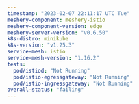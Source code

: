 ```yaml
---
timestamp: "2023-02-07 22:11:17 UTC Tue"
meshery-component: meshery-istio
meshery-component-version: edge
meshery-server-version: "v0.6.50"
k8s-distro: minikube
k8s-version: "v1.25.3"
service-mesh: istio
service-mesh-version: "1.16.2"
tests:
  pod/istiod: "Not Running"
  pod/istio-egressgateway: "Not Running"
  pod/istio-ingressgateway: "Not Running"
overall-status: "failing"
---
```

